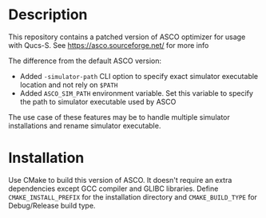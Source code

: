 # Description

This repository contains a patched version of ASCO optimizer for usage with Qucs-S. See https://asco.sourceforge.net/ for more info

The difference from the default ASCO version:

* Added `-simulator-path` CLI option to specify exact simulator executable location and not rely on `$PATH`
* Added `ASCO_SIM_PATH` environment variable. Set this variable to specify the path to simulator executable used by ASCO

The use case of these features may be to handle multiple simulator installations and rename simulator executable. 

# Installation

Use CMake to build this version of ASCO. It doesn't require an extra dependencies except GCC compiler and GLIBC libraries.
Define `CMAKE_INSTALL_PREFIX` for the installation directory and `CMAKE_BUILD_TYPE` for Debug/Release build type. 

